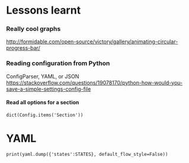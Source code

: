 

# Lessons learnt 

### Really cool graphs
http://formidable.com/open-source/victory/gallery/animating-circular-progress-bar/



### Reading configuration from Python
ConfigParser, YAML, or JSON
https://stackoverflow.com/questions/19078170/python-how-would-you-save-a-simple-settings-config-file

#### Read all options for a section
```
dict(Config.items('Section'))
```


# YAML
```
print(yaml.dump({'states':STATES}, default_flow_style=False))
```